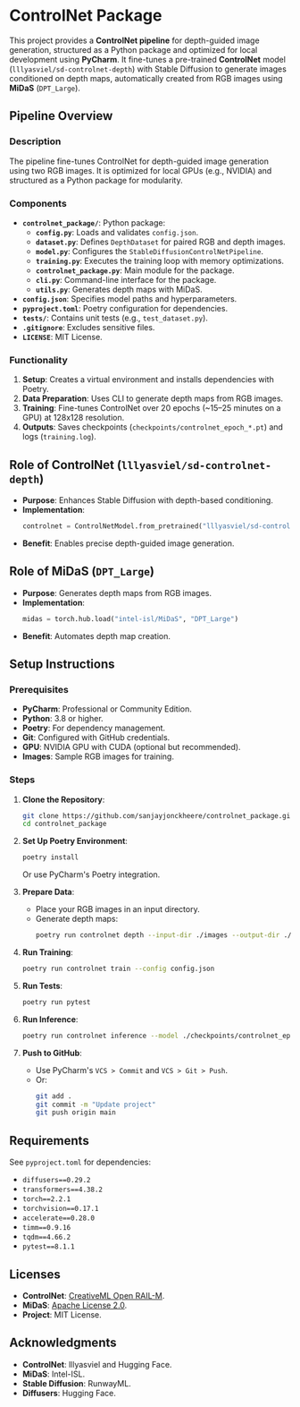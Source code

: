 # ControlNet Package

This project provides a **ControlNet pipeline** for depth-guided image generation, structured as a Python package and optimized for local development using **PyCharm**. It fine-tunes a pre-trained **ControlNet** model (`lllyasviel/sd-controlnet-depth`) with Stable Diffusion to generate images conditioned on depth maps, automatically created from RGB images using **MiDaS** (`DPT_Large`).


## Pipeline Overview

### Description
The pipeline fine-tunes ControlNet for depth-guided image generation using two RGB images. It is optimized for local GPUs (e.g., NVIDIA) and structured as a Python package for modularity.

### Components
- **`controlnet_package/`**: Python package:
  - **`config.py`**: Loads and validates `config.json`.
  - **`dataset.py`**: Defines `DepthDataset` for paired RGB and depth images.
  - **`model.py`**: Configures the `StableDiffusionControlNetPipeline`.
  - **`training.py`**: Executes the training loop with memory optimizations.
  - **`controlnet_package.py`**: Main module for the package.
  - **`cli.py`**: Command-line interface for the package.
  - **`utils.py`**: Generates depth maps with MiDaS.
- **`config.json`**: Specifies model paths and hyperparameters.
- **`pyproject.toml`**: Poetry configuration for dependencies.
- **`tests/`**: Contains unit tests (e.g., `test_dataset.py`).
- **`.gitignore`**: Excludes sensitive files.
- **`LICENSE`**: MIT License.

### Functionality
1. **Setup**: Creates a virtual environment and installs dependencies with Poetry.
2. **Data Preparation**: Uses CLI to generate depth maps from RGB images.
3. **Training**: Fine-tunes ControlNet over 20 epochs (~15–25 minutes on a GPU) at 128x128 resolution.
4. **Outputs**: Saves checkpoints (`checkpoints/controlnet_epoch_*.pt`) and logs (`training.log`).

## Role of ControlNet (`lllyasviel/sd-controlnet-depth`)

* **Purpose**: Enhances Stable Diffusion with depth-based conditioning.
* **Implementation**:
  ```python
  controlnet = ControlNetModel.from_pretrained("lllyasviel/sd-controlnet-depth", torch_dtype=torch.float32)
  ```
* **Benefit**: Enables precise depth-guided image generation.

## Role of MiDaS (`DPT_Large`)

* **Purpose**: Generates depth maps from RGB images.
* **Implementation**:
  ```python
  midas = torch.hub.load("intel-isl/MiDaS", "DPT_Large")
  ```
* **Benefit**: Automates depth map creation.

## Setup Instructions

### Prerequisites
* **PyCharm**: Professional or Community Edition.
* **Python**: 3.8 or higher.
* **Poetry**: For dependency management.
* **Git**: Configured with GitHub credentials.
* **GPU**: NVIDIA GPU with CUDA (optional but recommended).
* **Images**: Sample RGB images for training.

### Steps
1. **Clone the Repository**:
   ```bash
   git clone https://github.com/sanjayjonckheere/controlnet_package.git
   cd controlnet_package
   ```

2. **Set Up Poetry Environment**:
   ```bash
   poetry install
   ```
   Or use PyCharm's Poetry integration.

3. **Prepare Data**:
   * Place your RGB images in an input directory.
   * Generate depth maps:
     ```bash
     poetry run controlnet depth --input-dir ./images --output-dir ./data/train
     ```

4. **Run Training**:
   ```bash
   poetry run controlnet train --config config.json
   ```

5. **Run Tests**:
   ```bash
   poetry run pytest
   ```

6. **Run Inference**:
   ```bash
   poetry run controlnet inference --model ./checkpoints/controlnet_epoch_19.pt --image test.jpg --prompt "A photo" --output result.png
   ```

7. **Push to GitHub**:
   * Use PyCharm's `VCS > Commit` and `VCS > Git > Push`.
   * Or:
     ```bash
     git add .
     git commit -m "Update project"
     git push origin main
     ```

## Requirements

See `pyproject.toml` for dependencies:
* `diffusers==0.29.2`
* `transformers==4.38.2`
* `torch==2.2.1`
* `torchvision==0.17.1`
* `accelerate==0.28.0`
* `timm==0.9.16`
* `tqdm==4.66.2`
* `pytest==8.1.1`

## Licenses

* **ControlNet**: [CreativeML Open RAIL-M](https://huggingface.co/spaces/CompVis/stable-diffusion-license).
* **MiDaS**: [Apache License 2.0](https://github.com/isl-org/MiDaS/blob/master/LICENSE).
* **Project**: MIT License.

## Acknowledgments

* **ControlNet**: lllyasviel and Hugging Face.
* **MiDaS**: Intel-ISL.
* **Stable Diffusion**: RunwayML.
* **Diffusers**: Hugging Face.
